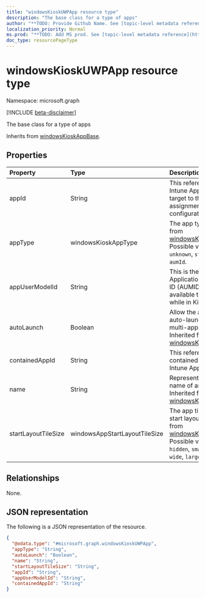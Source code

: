```yaml
---
title: "windowsKioskUWPApp resource type"
description: "The base class for a type of apps"
author: "**TODO: Provide Github Name. See [topic-level metadata reference](https://msgo.azurewebsites.net/add/document/guidelines/metadata.html#topic-level-metadata)**"
localization_priority: Normal
ms.prod: "**TODO: Add MS prod. See [topic-level metadata reference](https://msgo.azurewebsites.net/add/document/guidelines/metadata.html#topic-level-metadata)**"
doc_type: resourcePageType
---
```


# windowsKioskUWPApp resource type

Namespace: microsoft.graph

[!INCLUDE [beta-disclaimer](../../includes/beta-disclaimer.md)]

The base class for a type of apps


Inherits from [windowsKioskAppBase](../resources/windowskioskappbase.md).

## Properties
|Property|Type|Description|
|:---|:---|:---|
|appId|String|This references an Intune App that will be target to the same assignments as Kiosk configuration|
|appType|windowsKioskAppType|The app type Inherited from [windowsKioskAppBase](../resources/windowskioskappbase.md). Possible values are: `unknown`, `store`, `desktop`, `aumId`.|
|appUserModelId|String|This is the only Application User Model ID (AUMID) that will be available to launch use while in Kiosk Mode|
|autoLaunch|Boolean|Allow the app to be auto-launched in multi-app kiosk mode Inherited from [windowsKioskAppBase](../resources/windowskioskappbase.md).|
|containedAppId|String|This references an contained App from an Intune App|
|name|String|Represents the friendly name of an app Inherited from [windowsKioskAppBase](../resources/windowskioskappbase.md).|
|startLayoutTileSize|windowsAppStartLayoutTileSize|The app tile size for the start layout Inherited from [windowsKioskAppBase](../resources/windowskioskappbase.md). Possible values are: `hidden`, `small`, `medium`, `wide`, `large`.|

## Relationships
None.

## JSON representation
The following is a JSON representation of the resource.
<!-- {
  "blockType": "resource",
  "@odata.type": "microsoft.graph.windowsKioskUWPApp"
}
-->
``` json
{
  "@odata.type": "#microsoft.graph.windowsKioskUWPApp",
  "appType": "String",
  "autoLaunch": "Boolean",
  "name": "String",
  "startLayoutTileSize": "String",
  "appId": "String",
  "appUserModelId": "String",
  "containedAppId": "String"
}
```

